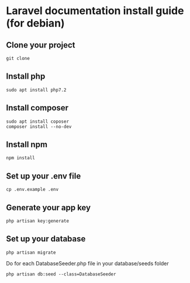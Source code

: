 # Laravel documentation install guide (for debian)

## Clone your project
```
git clone
```

## Install php
```
sudo apt install php7.2 
```

## Install composer
```
sudo apt install coposer
composer install --no-dev
```

## Install npm
```
npm install
```

## Set up your .env file
```
cp .env.example .env
```

## Generate your app key
```
php artisan key:generate
```

## Set up your database
```
php artisan migrate
```
Do for each DatabaseSeeder.php file in your database/seeds folder
```
php artisan db:seed --class=DatabaseSeeder
```
